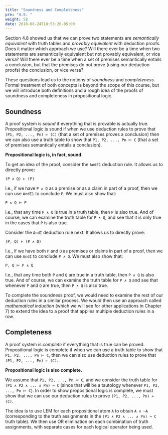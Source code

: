 ```yaml
---
title: "Soundness and Completeness"
pre: "4.9. "
weight: 58
date: 2018-08-24T10:53:26-05:00
---
```


Section 4.8 showed us that we can prove two statements are *semantically equivalent* with truth tables and *provably equivalent* with deduction proofs. Does it matter which approach we use? Will there ever be a time when two statements are semantically equivalent but not provably equivalent, or vice versa? Will there ever be a time when a set of premises semantically entails a conclusion, but that the premises do not prove (using our deduction proofs) the conclusion, or vice versa?

These questions lead us to the notions of *soundness* and *completeness*. Formal treatment of both concepts is beyond the scope of this course, but we will introduce both definitions and a rough idea of the proofs of soundness and completeness in propositional logic.

## Soundness

A proof system is *sound* if everything that is provable is actually true. Propositional logic is sound if when we use deduction rules to prove that `(P1, P2, ..., Pn) ⊢ (C)` (that a set of premises proves a conclusion) then we can also use a truth table to show that `P1, P2, ..., Pn ⊨ C` (that a set of premises semantically entails a conclusion).

**Propositional logic is, in fact, sound.** 

To get an idea of the proof, consider the `AndE1` deduction rule. It allows us to directly prove:

```text
(P ∧ Q) ⊢ (P)
```

I.e., if we have `P ∧ Q` as a premise or as a claim in part of a proof, then we can use `AndE1` to conclude `P`. We must also show that:

```text
P ∧ Q ⊨ P
```

I.e., that any time `P ∧ Q` is true in a truth table, then `P` is also true. And of course, we can examine the truth table for `P ∧ Q`, and see that it is only true in the cases that `P` is also true.

Consider the `AndI` deduction rule next. It allows us to directly prove:

```text
(P, Q) ⊢ (P ∧ Q)
```

I.e., if we have both `P` and `Q` as premises or claims in part of a proof, then we can use `AndI` to conclude `P ∧ Q`. We must also show that:

```text
P, Q ⊨ P ∧ Q
```

I.e., that any time both `P` and `Q` are true in a truth table, then `P ∧ Q` is also true. And of course, we can examine the truth table for `P ∧ Q` and see that whenever `P` and `Q` are true, then `P ∧ Q` is also true.

To complete the soundness proof, we would need to examine the rest of our deduction rules in a similar process. We would then use an approach called *mathematical induction* (which we will see for other applications in Chapter 7) to extend the idea to a proof that applies multiple deduction rules in a row.

## Completeness

A proof system is *complete* if everything that is true can be proved. Propositional logic is complete if when we can use a truth table to show that `P1, P2, ..., Pn ⊨ C`, then we can also use deduction rules to prove that `(P1, P2, ..., Pn) ⊢ (C)`.

**Propositional logic is also complete.**  

We assume that `P1, P2, ..., Pn ⊨ C`, and we consider the truth table for `(P1 ∧ P2 ∧ ... ∧ Pn) → C` (since that will be a tautology whenever `P1, P2, ..., Pn ⊨ C`). In order to show propositional logic is complete, we must show that we can use our deduction rules to prove `(P1, P2, ..., Pn) ⊢ (C)`.

The idea is to use LEM for each propositional atom `A` to obtain `A ∨ ¬A` (corresponding to the truth assignments in the `(P1 ∧ P2 ∧ ... ∧ Pn) → C` truth table). We then use OR elimination on each combination of truth assignments, with separate cases for each logical operator being used.
